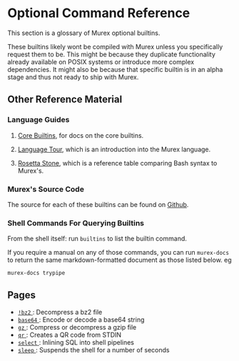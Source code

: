 # Optional Command Reference

This section is a glossary of Murex optional builtins.

These builtins likely wont be compiled with Murex unless you specifically
request them to be. This might be because they duplicate functionality
already available on POSIX systems or introduce more complex dependencies.
It might also be because that specific builtin is in an alpha stage and thus
not ready to ship with Murex.

## Other Reference Material

### Language Guides

1. [Core Builtins](./GUIDE.builtin-functions.md), for docs
   on the core builtins.

2. [Language Tour](/tour), which is an introduction into
   the Murex language.

3. [Rosetta Stone](/rosetta), which is a reference
   table comparing Bash syntax to Murex's.

### Murex's Source Code

The source for each of these builtins can be found on [Github](https://github.com/lmorg/murex/tree/master/builtins/optional).

### Shell Commands For Querying Builtins

From the shell itself: run `builtins` to list the builtin command.

If you require a manual on any of those commands, you can run `murex-docs`
to return the same markdown-formatted document as those listed below. eg

    murex-docs trypipe

## Pages

- [`!bz2` ](optional/bz2.md):
  Decompress a bz2 file
- [`base64` ](optional/base64.md):
  Encode or decode a base64 string
- [`gz` ](optional/gz.md):
  Compress or decompress a gzip file
- [`qr` ](optional/qr.md):
  Creates a QR code from STDIN
- [`select` ](optional/select.md):
  Inlining SQL into shell pipelines
- [`sleep` ](optional/sleep.md):
  Suspends the shell for a number of seconds
